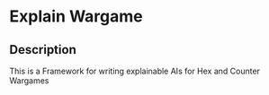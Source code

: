 # Explain Wargame



## Description
This is a Framework for writing explainable AIs for Hex and Counter Wargames 